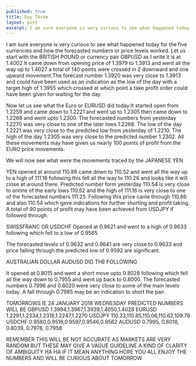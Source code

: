 ```yaml
---
published: true
title: Day Three
layout: post
excerpt: I am sure everyone is very curious to see what happened today for the five currencies and how the forecasted numbers or price levels worked.
---
```

I am sure everyone is very curious to see what happened today for the five currencies and how the forecasted numbers or price levels worked.
Let us start with the BRITISH POUND or currency pair GBPUSD as I write it is at 1.4002
It came down from opening price of 1.3979 to 1.3913 and went all the way up to 1.4027 a total of 140 points were
 crossed in 2 downward and one upward movement.The forecast number 1.3920 was very close to 1.3913 and could have 
been used as an indication as the low of the day with a target high of 1.3955 which crossed at which point a take profit order
could have been given for waiting for the day.

Now let us see what the Euro or EURUSD did today.It started open from 1.2259 and came down to 1.2221 and went up to 1.2305
then came down to 1.2268 and went upto 1.2300.
The forecasted numbers from yesterday 1.2270 was very close to one of the later lows 1.2268. The low of the day 1.2221 was
very close to the predicted low from yesterday of 1.2210. The high of the day 1.2305 was very close to the predicted number 1.2302.
All these movements may have given us nearly 100 points of profit from the EURO price movements.

We will now see what were the movements traced by the JAPANESE YEN

YEN opened at around 110.88 came down to 110.52 and went all the way up to a high of 111.16 following this fell all the way to 110.26
and looks like it will close at around there.
Predicted number form yesterday 110.54 is very close to onnne of the early lows 110.52 and the high of 111.16 is very close to one of the 
forecasted numbers 111.25. Following this price came through 110.86 and also 110.54 which gave indications for further shorting and profit taking.
A total of 90 points of profit may have been achieved from USDJPY if followed through.

SWISSFRANC OR USDCHF Opened at  0.9621 and went to a high of 0.9633 following which fell to a low of 0.9565 

The forecasted levels of 0.9632 and 0.9641 are  very close to 0.9633 and price falling through the predicted low of 0.9592 are significant.

AUSTRALIAN DOLLAR AUDUSD DID THE FOLLOWING

It opened at 0.8015 and went a short move upto 0.8028 following which fell all the way down to  0.7955 and went up back to 0.8000.
The forecasted numbers 0.7996 and 0.8020 were very close to some of the main levels today. A fall through 0.7985 may be an 
indication to short the pair.

TOMORROWS IE 24 JANUARY 2018 WEDNESDAY PREDICTED NUMBERS WILL BE
GBPUSD
1.3994,1.3967,1.3939,1.4050,1.4028
EURUSD
1.2291,1.2334,1.2316,1.2247,1.2270
USDJPY
110.33,110.85,110.06,110.62,109.78
USDCHF
0.9580,0.9516,0.9597,0.9546,0.9562
AUDUSD
0.7995, 0.8018, 0.8039, 0.7978, 0.7956

REMEMBER THIS WILL BE NOT ACCURATE AS MARKETS ARE VERY RANDOM BUT THESE MAY GIVE A VAGUE GUIDELINE 
A KIND OF CLARITY OF AMBIGUITY HA HA IF IT MEAN ANYTHING HOPE YOU ALL ENJOY THE NUMBERS
AND WILL BE CURIOUS ABOUT TOMORROW
